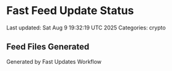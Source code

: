 # Fast Feed Update Status
Last updated: Sat Aug  9 19:32:19 UTC 2025
Categories: crypto

## Feed Files Generated

Generated by Fast Updates Workflow
